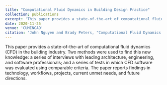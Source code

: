 ```yaml
---
title: "Computational Fluid Dynamics in Building Design Practice"
collection: publications
excerpt: 'This paper provides a state-of-the-art of computational fluid dynamics (CFD) in the building industry.'
date: 2020-11-25
venue: 'CUMINCAD'
citation: 'John Nguyen and Brady Peters, "Computational Fluid Dynamics in Building Design Practice," in Proceedings of ACADIA 2020 Conference Association for Computer Aided Design in Architecture, pp.574-583, ISBN: 978-0-578-95213-0'
---
```


This paper provides a state-of-the-art of computational fluid dynamics (CFD) in the building industry. Two methods were used to find this new knowledge: a series of interviews with leading architecture, engineering, and software professionals; and a series of tests in which CFD software was evaluated using comparable criteria. The paper reports findings in technology, workflows, projects, current unmet needs, and future directions.
